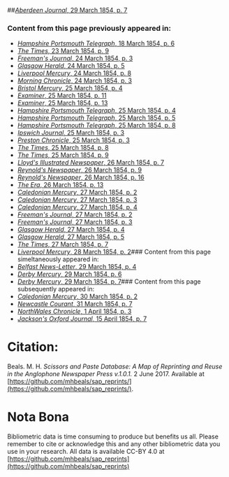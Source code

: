 ##[*Aberdeen Journal*, 29 March 1854, p. 7](https://mhbeals.github.io/sap_html/Aberdeen-Journal/Aberdeen-Journal-29-March-1854-p-7)

### Content from this page previously appeared in:
+ [*Hampshire Portsmouth Telegraph*, 18 March 1854, p. 6](https://mhbeals.github.io/sap_html/Hampshire-Portsmouth-Telegraph/Hampshire-Portsmouth-Telegraph-18-March-1854-p-6)
+ [*The Times*, 23 March 1854, p. 9](https://mhbeals.github.io/sap_html/The-Times/The-Times-23-March-1854-p-9)
+ [*Freeman's Journal*, 24 March 1854, p. 3](https://mhbeals.github.io/sap_html/Freeman's-Journal/Freeman's-Journal-24-March-1854-p-3)
+ [*Glasgow Herald*, 24 March 1854, p. 5](https://mhbeals.github.io/sap_html/Glasgow-Herald/Glasgow-Herald-24-March-1854-p-5)
+ [*Liverpool Mercury*, 24 March 1854, p. 8](https://mhbeals.github.io/sap_html/Liverpool-Mercury/Liverpool-Mercury-24-March-1854-p-8)
+ [*Morning Chronicle*, 24 March 1854, p. 3](https://mhbeals.github.io/sap_html/Morning-Chronicle/Morning-Chronicle-24-March-1854-p-3)
+ [*Bristol Mercury*, 25 March 1854, p. 4](https://mhbeals.github.io/sap_html/Bristol-Mercury/Bristol-Mercury-25-March-1854-p-4)
+ [*Examiner*, 25 March 1854, p. 11](https://mhbeals.github.io/sap_html/Examiner/Examiner-25-March-1854-p-11)
+ [*Examiner*, 25 March 1854, p. 13](https://mhbeals.github.io/sap_html/Examiner/Examiner-25-March-1854-p-13)
+ [*Hampshire Portsmouth Telegraph*, 25 March 1854, p. 4](https://mhbeals.github.io/sap_html/Hampshire-Portsmouth-Telegraph/Hampshire-Portsmouth-Telegraph-25-March-1854-p-4)
+ [*Hampshire Portsmouth Telegraph*, 25 March 1854, p. 5](https://mhbeals.github.io/sap_html/Hampshire-Portsmouth-Telegraph/Hampshire-Portsmouth-Telegraph-25-March-1854-p-5)
+ [*Hampshire Portsmouth Telegraph*, 25 March 1854, p. 8](https://mhbeals.github.io/sap_html/Hampshire-Portsmouth-Telegraph/Hampshire-Portsmouth-Telegraph-25-March-1854-p-8)
+ [*Ipswich Journal*, 25 March 1854, p. 3](https://mhbeals.github.io/sap_html/Ipswich-Journal/Ipswich-Journal-25-March-1854-p-3)
+ [*Preston Chronicle*, 25 March 1854, p. 3](https://mhbeals.github.io/sap_html/Preston-Chronicle/Preston-Chronicle-25-March-1854-p-3)
+ [*The Times*, 25 March 1854, p. 8](https://mhbeals.github.io/sap_html/The-Times/The-Times-25-March-1854-p-8)
+ [*The Times*, 25 March 1854, p. 9](https://mhbeals.github.io/sap_html/The-Times/The-Times-25-March-1854-p-9)
+ [*Lloyd's Illustrated Newspaper*, 26 March 1854, p. 7](https://mhbeals.github.io/sap_html/Lloyd's-Illustrated-Newspaper/Lloyd's-Illustrated-Newspaper-26-March-1854-p-7)
+ [*Reynold's Newspaper*, 26 March 1854, p. 9](https://mhbeals.github.io/sap_html/Reynold's-Newspaper/Reynold's-Newspaper-26-March-1854-p-9)
+ [*Reynold's Newspaper*, 26 March 1854, p. 16](https://mhbeals.github.io/sap_html/Reynold's-Newspaper/Reynold's-Newspaper-26-March-1854-p-16)
+ [*The Era*, 26 March 1854, p. 13](https://mhbeals.github.io/sap_html/The-Era/The-Era-26-March-1854-p-13)
+ [*Caledonian Mercury*, 27 March 1854, p. 2](https://mhbeals.github.io/sap_html/Caledonian-Mercury/Caledonian-Mercury-27-March-1854-p-2)
+ [*Caledonian Mercury*, 27 March 1854, p. 3](https://mhbeals.github.io/sap_html/Caledonian-Mercury/Caledonian-Mercury-27-March-1854-p-3)
+ [*Caledonian Mercury*, 27 March 1854, p. 4](https://mhbeals.github.io/sap_html/Caledonian-Mercury/Caledonian-Mercury-27-March-1854-p-4)
+ [*Freeman's Journal*, 27 March 1854, p. 2](https://mhbeals.github.io/sap_html/Freeman's-Journal/Freeman's-Journal-27-March-1854-p-2)
+ [*Freeman's Journal*, 27 March 1854, p. 3](https://mhbeals.github.io/sap_html/Freeman's-Journal/Freeman's-Journal-27-March-1854-p-3)
+ [*Glasgow Herald*, 27 March 1854, p. 4](https://mhbeals.github.io/sap_html/Glasgow-Herald/Glasgow-Herald-27-March-1854-p-4)
+ [*Glasgow Herald*, 27 March 1854, p. 5](https://mhbeals.github.io/sap_html/Glasgow-Herald/Glasgow-Herald-27-March-1854-p-5)
+ [*The Times*, 27 March 1854, p. 7](https://mhbeals.github.io/sap_html/The-Times/The-Times-27-March-1854-p-7)
+ [*Liverpool Mercury*, 28 March 1854, p. 2](https://mhbeals.github.io/sap_html/Liverpool-Mercury/Liverpool-Mercury-28-March-1854-p-2)### Content from this page simeltaneously appeared in:
+ [*Belfast News-Letter*, 29 March 1854, p. 4](https://mhbeals.github.io/sap_html/Belfast-News-Letter/Belfast-News-Letter-29-March-1854-p-4)
+ [*Derby Mercury*, 29 March 1854, p. 6](https://mhbeals.github.io/sap_html/Derby-Mercury/Derby-Mercury-29-March-1854-p-6)
+ [*Derby Mercury*, 29 March 1854, p. 7](https://mhbeals.github.io/sap_html/Derby-Mercury/Derby-Mercury-29-March-1854-p-7)### Content from this page subsequently appeared in:
+ [*Caledonian Mercury*, 30 March 1854, p. 2](https://mhbeals.github.io/sap_html/Caledonian-Mercury/Caledonian-Mercury-30-March-1854-p-2)
+ [*Newcastle Courant*, 31 March 1854, p. 7](https://mhbeals.github.io/sap_html/Newcastle-Courant/Newcastle-Courant-31-March-1854-p-7)
+ [*NorthWales Chronicle*, 1 April 1854, p. 3](https://mhbeals.github.io/sap_html/NorthWales-Chronicle/NorthWales-Chronicle-1-April-1854-p-3)
+ [*Jackson's Oxford Journal*, 15 April 1854, p. 7](https://mhbeals.github.io/sap_html/Jackson's-Oxford-Journal/Jackson's-Oxford-Journal-15-April-1854-p-7)
                    
# Citation: 

Beals. M. H. *Scissors and Paste Database: A Map of Reprinting and Reuse in the Anglophone Newspaper Press v.1.0.1.* 2 June 2017. Available at [https://github.com/mhbeals/sap_reprints/](https://github.com/mhbeals/sap_reprints/). 
                    
# Nota Bona

Bibliometric data is time consuming to produce but benefits us all. Please remember to cite or acknowledge this and any other bibliometric data you use in your research. All data is available CC-BY 4.0 at [https://github.com/mhbeals/sap_reprints](https://github.com/mhbeals/sap_reprints)